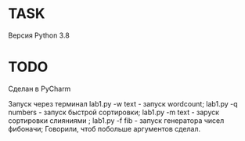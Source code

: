 # TASK
Версия Python 3.8

# TODO
Сделан в PyCharm

Запуск через терминал lab1.py -w text - запуск wordcount;
                      lab1.py -q numbers - запуск быстрой сортировки;
                      lab1.py -m text - заруск сортировки слияниями ;
                      lab1.py -f fib - запуск генератора чисел фибоначи;
Говорили, чтоб побольше аргументов сделал.
